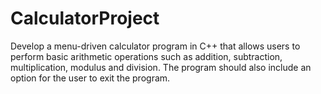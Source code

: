 # CalculatorProject
Develop a menu-driven calculator program in C++ that allows users to perform basic arithmetic  operations such as addition, subtraction, multiplication, modulus and division. The program should also  include an option for the user to exit the program.
